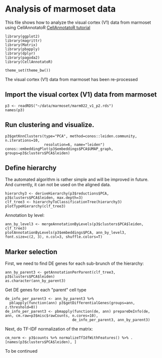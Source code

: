 # Analysis of marmoset data

This file shows how to analyze the visual cortex (V1) data from marmoset  using CellAnnotatoR [CellAnnotatoR tutorial](https://github.com/khodosevichlab/CellAnnotatoR/blob/master/vignettes/mca_marker_selection.md) 

```{r}
library(ggplot2)
library(magrittr)
library(Matrix)
library(pbapply)
library(dplyr)
library(pagoda2)
library(CellAnnotatoR)

theme_set(theme_bw())
```

The visual cortex (V1) data from marmoset has been re-processed

## Import the visual cortex (V1) data from marmoset

```{r}
p3 <- readRDS("~/data/marmoset/marm022_v1_p2.rds")
names(p3)
```

## Run clustering and visualize.

```{r}
p3$getKnnClusters(type="PCA", method=conos::leiden.community, n.iterations=10, 
                  resolution=6, name="leiden")
conos::embeddingPlot(p3$embeddings$PCA$UMAP_graph, groups=p3$clusters$PCA$leiden)
```

## Define hierarchy

The automated algorithm is rather simple and will be improved in future. And currently, it can not be used on the aligned data.

```{r} 
hierarchy3 <- deriveHierarchy(p3$reductions$PCA, p3$clusters$PCA$leiden, max.depth=3)
clf_tree3 <- hierarchyToClassificationTree(hierarchy3)
plotTypeHierarchy(clf_tree3)
```

Annotation by level:

```{r}
ann_by_level3 <- mergeAnnotationByLevels(p3$clusters$PCA$leiden, clf_tree3)
plotAnnotationByLevels(p3$embeddings$PCA, ann_by_level3, font.size=c(2, 3), n.col=3, shuffle.colors=T)
```

## Marker selection

First, we need to find DE genes for each sub-brunch of the hierarchy:

```{r}
ann_by_parent3 <- getAnnotationPerParent(clf_tree3, p3$clusters$PCA$leiden)
as.character(ann_by_parent3)
```

Get DE genes for each "parent" cell type

```{r}
de_info_per_parent3 <- ann_by_parent3 %>% 
  pblapply(function(ann) p3$getDifferentialGenes(groups=ann, z.threshold=0))
de_info_per_parent3 <- pbmapply(function(de, ann) prepareDeInfo(de, ann, cm.raw=p3$misc$rawCounts, n.cores=10), 
                               de_info_per_parent3, ann_by_parent3)
```

Next, do TF-IDF normalization of the matrix:

```{r}
cm_norm <- p3$counts %>% normalizeTfIdfWithFeatures() %>% .[names(p3$clusters$PCA$leiden), ]
```
To be continued